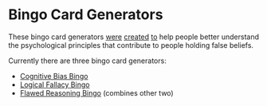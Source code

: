 # Bingo Card Generators

These bingo card generators [were](https://doingsciencetostuff.wordpress.com/2020/05/09/cognitive-bias-bingo/) [created](https://doingsciencetostuff.wordpress.com/2020/05/14/logical-fallacy-bingo/) [to](FlawedReasoning/) help people
better understand the psychological principles that contribute to people
holding false beliefs.

Currently there are three bingo card generators:
 * [Cognitive Bias Bingo](CognitiveBias/)
 * [Logical Fallacy Bingo](LogicalFallacy/)
 * [Flawed Reasoning Bingo](FlawedReasoning/) (combines other two)

